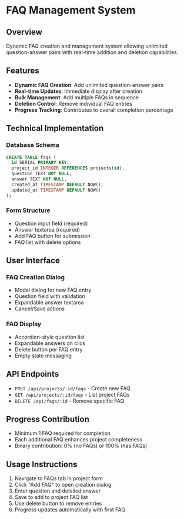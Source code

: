 # FAQ Management System

## Overview
Dynamic FAQ creation and management system allowing unlimited question-answer pairs with real-time addition and deletion capabilities.

## Features
- **Dynamic FAQ Creation**: Add unlimited question-answer pairs
- **Real-time Updates**: Immediate display after creation
- **Bulk Management**: Add multiple FAQs in sequence
- **Deletion Control**: Remove individual FAQ entries
- **Progress Tracking**: Contributes to overall completion percentage

## Technical Implementation

### Database Schema
```sql
CREATE TABLE faqs (
  id SERIAL PRIMARY KEY,
  project_id INTEGER REFERENCES projects(id),
  question TEXT NOT NULL,
  answer TEXT NOT NULL,
  created_at TIMESTAMP DEFAULT NOW(),
  updated_at TIMESTAMP DEFAULT NOW()
);
```

### Form Structure
- Question input field (required)
- Answer textarea (required) 
- Add FAQ button for submission
- FAQ list with delete options

## User Interface

### FAQ Creation Dialog
- Modal dialog for new FAQ entry
- Question field with validation
- Expandable answer textarea
- Cancel/Save actions

### FAQ Display
- Accordion-style question list
- Expandable answers on click
- Delete button per FAQ entry
- Empty state messaging

## API Endpoints
- `POST /api/projects/:id/faqs` - Create new FAQ
- `GET /api/projects/:id/faqs` - List project FAQs
- `DELETE /api/faqs/:id` - Remove specific FAQ

## Progress Contribution
- Minimum 1 FAQ required for completion
- Each additional FAQ enhances project completeness
- Binary contribution: 0% (no FAQs) or 100% (has FAQs)

## Usage Instructions
1. Navigate to FAQs tab in project form
2. Click "Add FAQ" to open creation dialog
3. Enter question and detailed answer
4. Save to add to project FAQ list
5. Use delete button to remove entries
6. Progress updates automatically with first FAQ